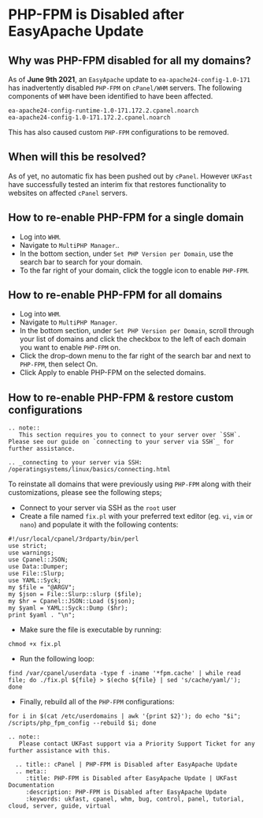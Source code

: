 # PHP-FPM is Disabled after EasyApache Update

## Why was PHP-FPM disabled for all my domains?

As of **June 9th 2021**, an `EasyApache` update to `ea-apache24-config-1.0-171` has inadvertently disabled `PHP-FPM` on `cPanel/WHM` servers. The following components of `WHM` have been identified to have been affected.

```
ea-apache24-config-runtime-1.0-171.172.2.cpanel.noarch
ea-apache24-config-1.0-171.172.2.cpanel.noarch
```

This has also caused custom `PHP-FPM` configurations to be removed.

## When will this be resolved?

As of yet, no automatic fix has been pushed out by `cPanel`. However `UKFast` have successfully tested an interim fix that restores functionality to websites on affected `cPanel` servers.

## How to re-enable PHP-FPM for a single domain

* Log into `WHM`.
* Navigate to `MultiPHP Manager`..
* In the bottom section, under `Set PHP Version per Domain`, use the search bar to search for your domain.
* To the far right of your domain, click the toggle icon to enable `PHP-FPM`.

## How to re-enable PHP-FPM for all domains

* Log into `WHM`.
* Navigate to `MultiPHP Manager`.
* In the bottom section, under `Set PHP Version per Domain`, scroll through your list of domains and click the checkbox to the left of each domain you want to enable `PHP-FPM` on.
* Click the drop-down menu to the far right of the search bar and next to `PHP-FPM`, then select On.
* Click Apply to enable PHP-FPM on the selected domains.

## How to re-enable PHP-FPM & restore custom configurations

```eval_rst
.. note::
   This section requires you to connect to your server over `SSH`. Please see our guide on `connecting to your server via SSH`_ for further assistance.

.. _connecting to your server via SSH: /operatingsystems/linux/basics/connecting.html
```

To reinstate all domains that were previously using `PHP-FPM` along with their customizations, please see the following steps;

* Connect to your server via SSH as the `root` user
* Create a file named `fix.pl` with your preferred text editor (eg. `vi`, `vim` or `nano`) and populate it with the following contents:
```
#!/usr/local/cpanel/3rdparty/bin/perl
use strict;
use warnings;
use Cpanel::JSON;
use Data::Dumper;
use File::Slurp;
use YAML::Syck;
my $file = "@ARGV";
my $json = File::Slurp::slurp ($file);
my $hr = Cpanel::JSON::Load ($json);
my $yaml = YAML::Syck::Dump ($hr);
print $yaml . "\n";
```

* Make sure the file is executable by running:
```
chmod +x fix.pl
```
* Run the following loop:
```
find /var/cpanel/userdata -type f -iname '*fpm.cache' | while read file; do ./fix.pl ${file} > $(echo ${file} | sed 's/cache/yaml/'); done
```
* Finally, rebuild all of the `PHP-FPM` configurations:
```
for i in $(cat /etc/userdomains | awk '{print $2}'); do echo "$i"; /scripts/php_fpm_config --rebuild $i; done
```

```eval_rst
.. note::
   Please contact UKFast support via a Priority Support Ticket for any further assistance with this.
```

```eval_rst
  .. title:: cPanel | PHP-FPM is Disabled after EasyApache Update
  .. meta::
     :title: PHP-FPM is Disabled after EasyApache Update | UKFast Documentation
     :description: PHP-FPM is Disabled after EasyApache Update
     :keywords: ukfast, cpanel, whm, bug, control, panel, tutorial, cloud, server, guide, virtual
```
